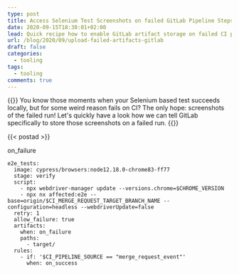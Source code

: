 ```yaml
---
type: post
title: Access Selenium Test Screenshots on failed GitLab Pipeline Steps
date: 2020-09-15T18:30:01+02:00
lead: Quick recipe how to enable GitLab artifact storage on failed CI pipeline steps
url: /blog/2020/09/upload-failed-artifacts-gitlab
draft: false
categories:
  - tooling
tags:
  - tooling
comments: true
---
```

{{<intro>}}
  You know those moments when your Selenium based test succeeds locally, but for some weird reason fails on CI? The only hope: screenshots of the failed run! Let's quickly have a look how we can tell GitLab specifically to store those screenshots on a failed run.
{{</intro>}}
<!--more-->

{{< postad >}}


on_failure

```
e2e_tests:
  image: cypress/browsers:node12.18.0-chrome83-ff77
  stage: verify
  script:
    - npx webdriver-manager update --versions.chrome=$CHROME_VERSION
    - npx nx affected:e2e --base=origin/$CI_MERGE_REQUEST_TARGET_BRANCH_NAME --configuration=headless --webdriverUpdate=false
  retry: 1
  allow_failure: true
  artifacts:
    when: on_failure
    paths:
      - target/
  rules:
    - if: '$CI_PIPELINE_SOURCE == "merge_request_event"'
      when: on_success
```
